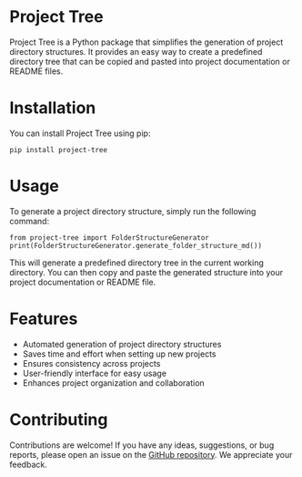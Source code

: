 # Project Tree
Project Tree is a Python package that simplifies the generation of project directory structures. It provides an easy way to create a predefined directory tree that can be copied and pasted into project documentation or README files.

# Installation
You can install Project Tree using pip:
```
pip install project-tree
```

# Usage
To generate a project directory structure, simply run the following command:
```
from project-tree import FolderStructureGenerator
print(FolderStructureGenerator.generate_folder_structure_md())
```
This will generate a predefined directory tree in the current working directory. You can then copy and paste the generated structure into your project documentation or README file.

# Features
- Automated generation of project directory structures
- Saves time and effort when setting up new projects
- Ensures consistency across projects
- User-friendly interface for easy usage
- Enhances project organization and collaboration

# Contributing
Contributions are welcome! If you have any ideas, suggestions, or bug reports, please open an issue on the [GitHub repository](https://github.com/ujjawalpoudel/project-tree). We appreciate your feedback.
